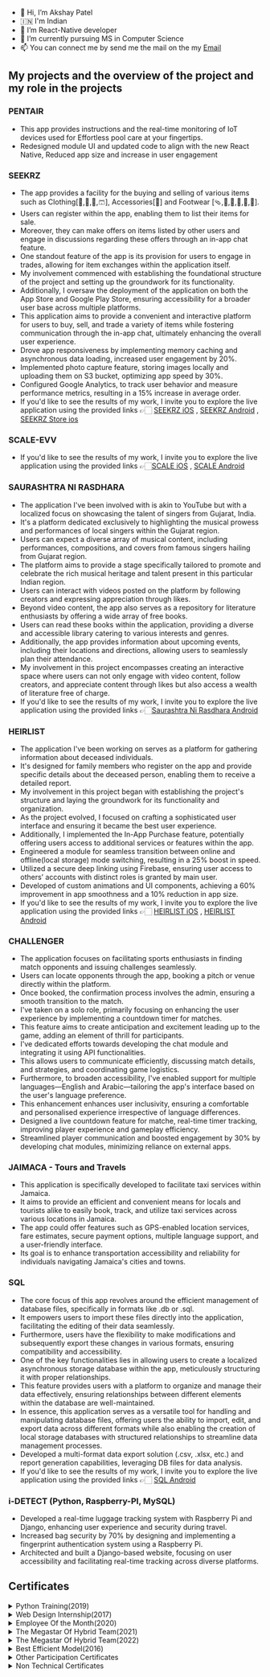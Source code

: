 - 👋 Hi, I’m Akshay Patel
- 🇮🇳 I'm Indian
- 👀 I’m React-Native developer
- 🌱 I’m currently pursuing MS in Computer Science
- 📫 You can connect me by send me the mail on the my [Email](akshagpatel1997@gmail.com)
<!-- - 🏠 I'm from Ahmedabad which is the best city of the Gujarat state -->


## My projects and the overview of the project and my role in the projects
### PENTAIR
- This app provides instructions and the real-time monitoring of IoT devices used for Effortless pool care at your fingertips.
- Redesigned module UI and updated code to align with the new React Native, Reduced app size and increase in user engagement

### SEEKRZ
- The app provides a facility for the buying and selling of various items such as Clothing[🧥,🥼,👖,🩳], Accessories[🧢] and Footwear [🩴,👞,👠,👟,👡,🥾].
- Users can register within the app, enabling them to list their items for sale.
- Moreover, they can make offers on items listed by other users and engage in discussions regarding these offers through an in-app chat feature.
- One standout feature of the app is its provision for users to engage in trades, allowing for item exchanges within the application itself.
- My involvement commenced with establishing the foundational structure of the project and setting up the groundwork for its functionality.
- Additionally, I oversaw the deployment of the application on both the App Store and Google Play Store, ensuring accessibility for a broader user base across multiple platforms.
- This application aims to provide a convenient and interactive platform for users to buy, sell, and trade a variety of items while fostering communication through the in-app chat, ultimately enhancing the overall user experience.
- Drove app responsiveness by implementing memory caching and asynchronous data loading, increased user engagement by 20%.
- Implemented photo capture feature, storing images locally and uploading them on S3 bucket, optimizing app speed by 30%.
- Configured Google Analytics, to track user behavior and measure performance metrics, resulting in a 15% increase in average order.
- If you'd like to see the results of my work, I invite you to explore the live application using the provided links 👉🏻 [SEEKRZ iOS](https://apps.apple.com/us/app/seekrz-buy-sell-streetwear/id1496295519) , [SEEKRZ Android](https://play.google.com/store/apps/details?id=com.swappitinc.swappit&pcampaignid=web_share) , [SEEKRZ Store ios](https://apps.apple.com/us/app/seekrz-stores/id1625261820)

### SCALE-EVV
- If you'd like to see the results of my work, I invite you to explore the live application using the provided links 👉🏻[SCALE iOS](https://apps.apple.com/in/app/scale-evv/id1530152802) , [SCALE Android](https://play.google.com/store/apps/details?id=indagale.scaleevv.app&pcampaignid=web_share)

### SAURASHTRA NI RASDHARA
- The application I've been involved with is akin to YouTube but with a localized focus on showcasing the talent of singers from Gujarat, India.
- It's a platform dedicated exclusively to highlighting the musical prowess and performances of local singers within the Gujarat region.
- Users can expect a diverse array of musical content, including performances, compositions, and covers from famous singers hailing from Gujarat region.
- The platform aims to provide a stage specifically tailored to promote and celebrate the rich musical heritage and talent present in this particular Indian region.
- Users can interact with videos posted on the platform by following creators and expressing appreciation through likes.
- Beyond video content, the app also serves as a repository for literature enthusiasts by offering a wide array of free books.
- Users can read these books within the application, providing a diverse and accessible library catering to various interests and genres.
- Additionally, the app provides information about upcoming events, including their locations and directions, allowing users to seamlessly plan their attendance.
- My involvement in this project encompasses creating an interactive space where users can not only engage with video content, follow creators, and appreciate content through likes but also access a wealth of literature free of charge.
- If you'd like to see the results of my work, I invite you to explore the live application using the provided links 👉🏻[Saurashtra Ni Rasdhara Android](https://play.google.com/store/apps/details?id=com.rasdhara&pcampaignid=web_share)

### HEIRLIST
- The application I've been working on serves as a platform for gathering information about deceased individuals.
- It's designed for family members who register on the app and provide specific details about the deceased person, enabling them to receive a detailed report.
- My involvement in this project began with establishing the project's structure and laying the groundwork for its functionality and organization.
- As the project evolved, I focused on crafting a sophisticated user interface and ensuring it became the best user experience.
- Additionally, I implemented the In-App Purchase feature, potentially offering users access to additional services or features within the app.
- Engineered a module for seamless transition between online and offline(local storage) mode switching, resulting in a 25% boost in speed.
- Utilized a secure deep linking using Firebase, ensuring user access to others’ accounts with distinct roles is granted by main user.
- Developed of custom animations and UI components, achieving a 60% improvement in app smoothness and a 10% reduction in app size.
- If you'd like to see the results of my work, I invite you to explore the live application using the provided links 👉🏻 [HEIRLIST iOS](https://apps.apple.com/in/app/heirlist/id1517622593) , [HEIRLIST Android](https://play.google.com/store/apps/details?id=com.chiefinnovation.heirlist&pcampaignid=web_share)

### CHALLENGER
- The application focuses on facilitating sports enthusiasts in finding match opponents and issuing challenges seamlessly.
- Users can locate opponents through the app, booking a pitch or venue directly within the platform.
- Once booked, the confirmation process involves the admin, ensuring a smooth transition to the match.
- I've taken on a solo role, primarily focusing on enhancing the user experience by implementing a countdown timer for matches.
- This feature aims to create anticipation and excitement leading up to the game, adding an element of thrill for participants.
- I've dedicated efforts towards developing the chat module and integrating it using API functionalities.
- This allows users to communicate efficiently, discussing match details, and strategies, and coordinating game logistics.
- Furthermore, to broaden accessibility, I've enabled support for multiple languages—English and Arabic—tailoring the app's interface based on the user's language preference.
- This enhancement enhances user inclusivity, ensuring a comfortable and personalised experience irrespective of language differences.
- Designed a live countdown feature for matche, real-time timer tracking, improving player experience and gameplay efficiency.
- Streamlined player communication and boosted engagement by 30% by developing chat modules, minimizing reliance on external apps.

### JAIMACA - Tours and Travels
- This application is specifically developed to facilitate taxi services within Jamaica.
- It aims to provide an efficient and convenient means for locals and tourists alike to easily book, track, and utilize taxi services across various locations in Jamaica.
- The app could offer features such as GPS-enabled location services, fare estimates, secure payment options, multiple language support, and a user-friendly interface.
- Its goal is to enhance transportation accessibility and reliability for individuals navigating Jamaica's cities and towns.
  
### SQL
- The core focus of this app revolves around the efficient management of database files, specifically in formats like .db or .sql.
- It empowers users to import these files directly into the application, facilitating the editing of their data seamlessly.
- Furthermore, users have the flexibility to make modifications and subsequently export these changes in various formats, ensuring compatibility and accessibility.
- One of the key functionalities lies in allowing users to create a localized asynchronous storage database within the app, meticulously structuring it with proper relationships.
- This feature provides users with a platform to organize and manage their data effectively, ensuring relationships between different elements within the database are well-maintained.
- In essence, this application serves as a versatile tool for handling and manipulating database files, offering users the ability to import, edit, and export data across different formats while also enabling the creation of local storage databases with structured relationships to streamline data management processes.
- Developed a multi-format data export solution (.csv, .xlsx, etc.) and report generation capabilities, leveraging DB files for data analysis.
- If you'd like to see the results of my work, I invite you to explore the live application using the provided links 👉🏻 [SQL Android](https://play.google.com/store/apps/details?id=com.moontechnolabs.SqliteEditor&pcampaignid=web_share)

### i-DETECT (Python, Raspberry-PI, MySQL)
- Developed a real-time luggage tracking system with Raspberry Pi and Django, enhancing user experience and security during travel.
- Increased bag security by 70% by designing and implementing a fingerprint authentication system using a Raspberry Pi.
- Architected and built a Django-based website, focusing on user accessibility and facilitating real-time tracking across diverse platforms.


## Certificates

<details>
    <summary>Python Training(2019)</summary>
    <IMG src="./src/2.jpg"/>
</details>
<details>
    <summary>Web Design Internship(2017)</summary>
    <!-- <IMG src="3.jpg" width="50%"/> -->
    <IMG src="./src/3.jpg"/>
</details>
<details>
    <summary>Employee Of the Month(2020)</summary>
    <IMG src="./src/4.jpg"/>
</details>
<details>
    <summary>The Megastar Of Hybrid Team(2021)</summary>
    <IMG src="./src/5.jpg"/>
</details>
<details>
    <summary>The Megastar Of Hybrid Team(2022)</summary>
    <IMG src="./src/6.jpg"/>
</details>
<details>
    <summary>Best Efficient Model(2016)</summary>
    <IMG src="./src/7.jpg"/>
</details>
<details>
    <summary>Other Participation Certificates</summary>
    <p align='center'>
        <img src="./src/13.jpg" width="49%"/>
        <img src="./src/14.jpg" width="49%"/>
    </p>
    <p align='center'>
        <img src="./src/15.jpg" width="32%"/>
        <img src="./src/16.jpg" width="32%"/>
        <img src="./src/17.jpg" width="32%"/>
    </p>
     <p align='center'>
        <img src="./src/18.jpg" width="49%"/>
        <img src="./src/19.jpg" width="49%"/>
    </p>
    <p align='center'>
        <img src="./src/20.jpg" width="32%"/>
        <img src="./src/21.jpg" width="32%"/>
        <img src="./src/22.jpg" width="32%"/>
    </p>
</details>
<details>
    <summary>Non Technical Certificates</summary>
    <p align='center'>
        <img src="./src/8.jpg" width="49%"/>
        <img src="./src/9.jpg" width="49%"/>
    </p>
    <IMG src="./src/10.jpg"/>
    <p align='center'>
        <img src="./src/11.jpg" width="49%"/>
        <img src="./src/12.jpg" width="49%"/>
    </p>
</details>


<!---
8140375530/8140375530 is a ✨ special ✨ repository because its `README.md` (this file) appears on your GitHub profile.
You can click the Preview link to take a look at your changes.
--->
